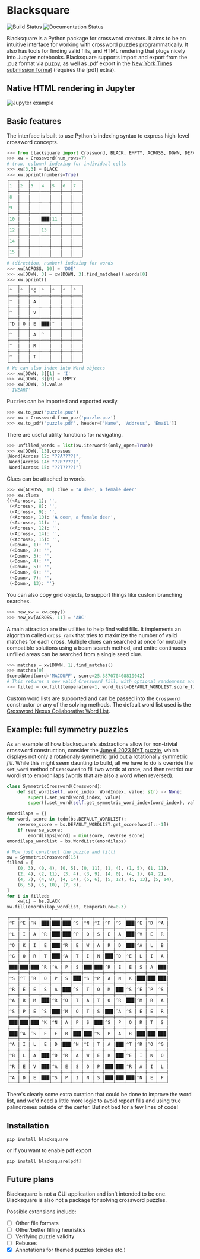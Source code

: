 # Blacksquare
![Build Status](https://github.com/pmaher86/blacksquare/actions/workflows/build-and-test.yaml/badge.svg) ![Documentation Status](https://readthedocs.org/projects/blacksquare/badge/?version=latest)

Blacksquare is a Python package for crossword creators. It aims to be an intuitive interface for working with crossword puzzles programmatically. It also has tools for finding valid fills, and HTML rendering that plugs nicely into Jupyter notebooks. Blacksquare supports import and export from the .puz format via [puzpy](https://github.com/alexdej/puzpy), as well as .pdf export in the [New York Times submission format](https://www.nytimes.com/puzzles/submissions/crossword) (requires the [pdf] extra).

## Native HTML rendering in Jupyter
![Jupyter example](assets/jupyter.png?raw=true)

## Basic features
The interface is built to use Python's indexing syntax to express high-level crossword concepts.

```python
>>> from blacksquare import Crossword, BLACK, EMPTY, ACROSS, DOWN, DEFAULT_WORDLIST
>>> xw = Crossword(num_rows=7)
# (row, column) indexing for individual cells
>>> xw[3,3] = BLACK
>>> xw.pprint(numbers=True)
┌───┬───┬───┬───┬───┬───┬───┐
│1  │2  │3  │4  │5  │6  │7  │
├───┼───┼───┼───┼───┼───┼───┤
│8  │   │   │   │   │   │   │
├───┼───┼───┼───┼───┼───┼───┤
│9  │   │   │   │   │   │   │
├───┼───┼───┼───┼───┼───┼───┤
│10 │   │   │███│11 │   │   │
├───┼───┼───┼───┼───┼───┼───┤
│12 │   │   │13 │   │   │   │
├───┼───┼───┼───┼───┼───┼───┤
│14 │   │   │   │   │   │   │
├───┼───┼───┼───┼───┼───┼───┤
│15 │   │   │   │   │   │   │
└───┴───┴───┴───┴───┴───┴───┘
# (direction, number) indexing for words
>>> xw[ACROSS, 10] = 'DOE'
>>> xw[DOWN, 3] = xw[DOWN, 3].find_matches().words[0]
>>> xw.pprint()
┌───┬───┬───┬───┬───┬───┬───┐
│^  │^  │^C │^  │^  │^  │^  │
├───┼───┼───┼───┼───┼───┼───┤
│^  │   │ A │   │   │   │   │
├───┼───┼───┼───┼───┼───┼───┤
│^  │   │ V │   │   │   │   │
├───┼───┼───┼───┼───┼───┼───┤
│^D │ O │ E │███│^  │   │   │
├───┼───┼───┼───┼───┼───┼───┤
│^  │   │ A │^  │   │   │   │
├───┼───┼───┼───┼───┼───┼───┤
│^  │   │ R │   │   │   │   │
├───┼───┼───┼───┼───┼───┼───┤
│^  │   │ T │   │   │   │   │
└───┴───┴───┴───┴───┴───┴───┘
# We can also index into Word objects
>>> xw[DOWN, 3][1] = 'I'
>>> xw[DOWN, 3][0] = EMPTY
>>> xw[DOWN, 3].value
' IVEART'
```
Puzzles can be imported and exported easily.
```python
>>> xw.to_puz('puzzle.puz')
>>> xw = Crossword.from_puz('puzzle.puz')
>>> xw.to_pdf('puzzle.pdf', header=['Name', 'Address', 'Email'])
```
There are useful utility functions for navigating.
```python
>>> unfilled_words = list(xw.iterwords(only_open=True))
>>> xw[DOWN, 13].crosses
[Word(Across 12: "??A????)",
 Word(Across 14: "??R????)",
 Word(Across 15: "??T????)"]

```
Clues can be attached to words.
```python
>>> xw[ACROSS, 10].clue = "A deer, a female deer"
>>> xw.clues
{(<Across>, 1): '',
 (<Across>, 8): '',
 (<Across>, 9): '',
 (<Across>, 10): 'A deer, a female deer',
 (<Across>, 11): '',
 (<Across>, 12): '',
 (<Across>, 14): '',
 (<Across>, 15): '',
 (<Down>, 1): '',
 (<Down>, 2): '',
 (<Down>, 3): '',
 (<Down>, 4): '',
 (<Down>, 5): '',
 (<Down>, 6): '',
 (<Down>, 7): '',
 (<Down>, 13): ''}
```
You can also copy grid objects, to support things like custom branching searches.
```python
>>> new_xw = xw.copy()
>>> new_xw[ACROSS, 11] = 'ABC'
```

A main attraction are the utilities to help find valid fills. It implements an algorithm called `cross_rank` that tries to maximize the number of valid matches for each cross. Multiple clues can searched at once for mutually compatible solutions using a beam search method, and entire continuous unfilled areas can be searched from a single seed clue.
```python
>>> matches = xw[DOWN, 1].find_matches()
>>> matches[0]
ScoredWord(word='MACDUFF', score=25.387070408819042)
# This returns a new valid Crossword fill, with optional randomness and word list control.
>>> filled = xw.fill(temperature=1, word_list=DEFAULT_WORDLIST.score_filter(0.5))
```


Custom word lists are supported and can be passed into the `Crossword` constructor or any of the solving methods. The default word list used is the [Crossword Nexus Collaborative Word List](https://github.com/Crossword-Nexus/collaborative-word-list).

## Example: full symmetry puzzles
As an example of how blacksquare's abstractions allow for non-trivial crossword construction, consider the [June 6 2023 NYT puzzle](https://www.xwordinfo.com/Crossword?date=6/6/2023), which displays not only a rotationaly symmetric grid but a rotationally symmetric *fill*. While this might seem daunting to build, all we have to do is override the `set_word` method of `Crossword` to fill two words at once, and then restrict our wordlist to emordnilaps (words that are also a word when reversed).
```python
class SymmetricCrossword(Crossword):
    def set_word(self, word_index: WordIndex, value: str) -> None:
        super().set_word(word_index, value)
        super().set_word(self.get_symmetric_word_index(word_index), value[::-1])

emordilaps = {}
for word, score in tqdm(bs.DEFAULT_WORDLIST):
    reverse_score = bs.DEFAULT_WORDLIST.get_score(word[::-1])
    if reverse_score:
        emordilaps[word] = min(score, reverse_score)
emordilaps_wordlist = bs.WordList(emordilaps)

# Now just construct the puzzle and fill!
xw = SymmetricCrossword(15)
filled = [
    (0, 3), (0, 4), (0, 5), (0, 11), (1, 4), (1, 5), (1, 11),
    (2, 4), (2, 11), (3, 4), (3, 9), (4, 0), (4, 1), (4, 2),
    (4, 7), (4, 8), (4, 14), (5, 6), (5, 12), (5, 13), (5, 14),
    (6, 5), (6, 10), (7, 3),
]
for i in filled:
    xw[i] = bs.BLACK
xw.fill(emordnilap_wordlist, temperature=0.3)

┌───┬───┬───┬───┬───┬───┬───┬───┬───┬───┬───┬───┬───┬───┬───┐
│^F │^E │^N │███│███│███│^S │^N │^I │^P │^S │███│^E │^D │^A │
├───┼───┼───┼───┼───┼───┼───┼───┼───┼───┼───┼───┼───┼───┼───┤
│^L │ I │ A │^R │███│███│^P │ O │ S │ E │ A │███│^V │ E │ R │
├───┼───┼───┼───┼───┼───┼───┼───┼───┼───┼───┼───┼───┼───┼───┤
│^O │ K │ I │ E │███│^R │ E │ W │ A │ R │ D │███│^A │ L │ B │
├───┼───┼───┼───┼───┼───┼───┼───┼───┼───┼───┼───┼───┼───┼───┤
│^G │ O │ R │ T │███│^A │ T │ I │ N │███│^D │^E │ L │ I │ A │
├───┼───┼───┼───┼───┼───┼───┼───┼───┼───┼───┼───┼───┼───┼───┤
│███│███│███│^R │^A │ P │ S │███│███│^R │ E │ E │ S │ A │███│
├───┼───┼───┼───┼───┼───┼───┼───┼───┼───┼───┼───┼───┼───┼───┤
│^S │^T │^R │ O │ P │ S │███│^S │^P │ A │ N │ K │███│███│███│
├───┼───┼───┼───┼───┼───┼───┼───┼───┼───┼───┼───┼───┼───┼───┤
│^R │ E │ E │ S │ A │███│^S │ T │ O │ M │███│^S │^E │^P │^S │
├───┼───┼───┼───┼───┼───┼───┼───┼───┼───┼───┼───┼───┼───┼───┤
│^A │ R │ M │███│^R │^O │ T │ A │ T │ O │^R │███│^M │ R │ A │
├───┼───┼───┼───┼───┼───┼───┼───┼───┼───┼───┼───┼───┼───┼───┤
│^S │ P │ E │^S │███│^M │ O │ T │ S │███│^A │^S │ E │ E │ R │
├───┼───┼───┼───┼───┼───┼───┼───┼───┼───┼───┼───┼───┼───┼───┤
│███│███│███│^K │^N │ A │ P │ S │███│^S │ P │ O │ R │ T │ S │
├───┼───┼───┼───┼───┼───┼───┼───┼───┼───┼───┼───┼───┼───┼───┤
│███│^A │^S │ E │ E │ R │███│███│^S │ P │ A │ R │███│███│███│
├───┼───┼───┼───┼───┼───┼───┼───┼───┼───┼───┼───┼───┼───┼───┤
│^A │ I │ L │ E │ D │███│^N │^I │ T │ A │███│^T │^R │^O │^G │
├───┼───┼───┼───┼───┼───┼───┼───┼───┼───┼───┼───┼───┼───┼───┤
│^B │ L │ A │███│^D │^R │ A │ W │ E │ R │███│^E │ I │ K │ O │
├───┼───┼───┼───┼───┼───┼───┼───┼───┼───┼───┼───┼───┼───┼───┤
│^R │ E │ V │███│^A │ E │ S │ O │ P │███│███│^R │ A │ I │ L │
├───┼───┼───┼───┼───┼───┼───┼───┼───┼───┼───┼───┼───┼───┼───┤
│^A │ D │ E │███│^S │ P │ I │ N │ S │███│███│███│^N │ E │ F │
└───┴───┴───┴───┴───┴───┴───┴───┴───┴───┴───┴───┴───┴───┴───┘
```
There's clearly some extra curation that could be done to improve the word list, and we'd need a little more logic to avoid repeat fills and using true palindromes outside of the center. But not bad for a few lines of code!

## Installation
`pip install blacksquare`

or if you want to enable pdf export

`pip install blacksquare[pdf]`

## Future plans
Blacksquare is not a GUI application and isn't intended to be one. Blacksquare is also not a package for solving crossword puzzles.

Possible extensions include:
- [ ] Other file formats
- [ ] Other/better filling heuristics
- [ ] Verifying puzzle validity
- [ ] Rebuses
- [x] Annotations for themed puzzles (circles etc.)
